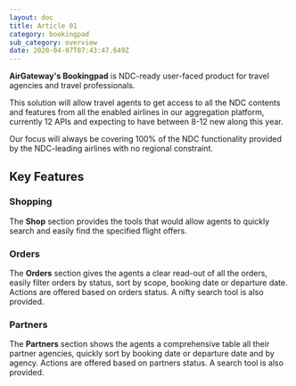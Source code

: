 ```yaml
---
layout: doc
title: Article 01
category: bookingpad
sub_category: overview
date: 2020-04-07T07:43:47.649Z
---
```


**AirGateway's Bookingpad** is  NDC-ready user-faced product for travel agencies and travel professionals.

This solution will allow travel agents to get access to all the NDC contents and features from all the enabled airlines in our aggregation platform, currently 12 APIs and expecting to have between 8-12 new along this year.

Our focus will always be covering 100% of the NDC functionality provided by the NDC-leading airlines with no regional constraint.

## Key Features

### Shopping
The **Shop** section provides the tools that would allow agents to quickly search and easily find the specified flight offers.

### Orders
The **Orders** section gives the agents a clear read-out of all the orders, easily filter orders by status, sort by scope, booking date or departure date. Actions are offered based on orders status. A nifty search tool is also provided.

### Partners
The **Partners** section shows the agents a comprehensive table all their partner agencies, quickly sort
 by booking date or departure date and by agency. Actions are offered based on partners status. A search tool is also provided.
